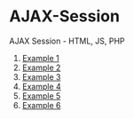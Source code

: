 # AJAX-Session
AJAX Session - HTML, JS, PHP

<ol>
  <li><a href="https://rawgit.com/maunashjani/AJAX-Session/master/example1.html" target="_blank">Example 1</a></li>
  <li><a href="https://rawgit.com/maunashjani/AJAX-Session/master/example2.html" target="_blank">Example 2</a></li>
  <li><a href="https://github.com/maunashjani/AJAX-Session/blob/master/example3.html" target="_blank">Example 3</a></li>
  <li><a href="https://github.com/maunashjani/AJAX-Session/blob/master/example4.html" target="_blank">Example 4</a></li>
  <li><a href="https://github.com/maunashjani/AJAX-Session/blob/master/example5.html" target="_blank">Example 5</a></li>
  <li><a href="https://github.com/maunashjani/AJAX-Session/blob/master/example6.html" target="_blank">Example 6</a></li>
</ol>
